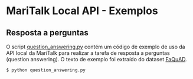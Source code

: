 # MariTalk Local API - Exemplos

## Resposta a perguntas

O script [question_answering.py](./question_answering.py) contém um código de exemplo de uso da API local da MariTalk para realizar a tarefa de resposta a perguntas (question answering). O texto de exemplo foi extraído do dataset [FaQuAD](https://huggingface.co/datasets/eraldoluis/faquad?row=32).

```
$ python question_answering.py
```
